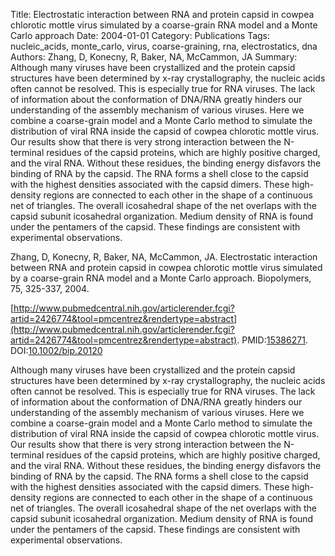 Title: Electrostatic interaction between RNA and protein capsid in cowpea chlorotic mottle virus simulated by a coarse-grain RNA model and a Monte Carlo approach
Date: 2004-01-01
Category: Publications
Tags: nucleic_acids, monte_carlo, virus, coarse-graining, rna, electrostatics, dna
Authors: Zhang, D, Konecny, R, Baker, NA, McCammon, JA
Summary: Although many viruses have been crystallized and the protein capsid structures have been determined by x-ray crystallography, the nucleic acids often cannot be resolved. This is especially true for RNA viruses. The lack of information about the conformation of DNA/RNA greatly hinders our understanding of the assembly mechanism of various viruses. Here we combine a coarse-grain model and a Monte Carlo method to simulate the distribution of viral RNA inside the capsid of cowpea chlorotic mottle virus. Our results show that there is very strong interaction between the N-terminal residues of the capsid proteins, which are highly positive charged, and the viral RNA. Without these residues, the binding energy disfavors the binding of RNA by the capsid. The RNA forms a shell close to the capsid with the highest densities associated with the capsid dimers. These high-density regions are connected to each other in the shape of a continuous net of triangles. The overall icosahedral shape of the net overlaps with the capsid subunit icosahedral organization. Medium density of RNA is found under the pentamers of the capsid. These findings are consistent with experimental observations.

Zhang, D, Konecny, R, Baker, NA, McCammon, JA. Electrostatic interaction between RNA and protein capsid in cowpea chlorotic mottle virus simulated by a coarse-grain RNA model and a Monte Carlo approach. Biopolymers, 75, 325-337, 2004. 

[http://www.pubmedcentral.nih.gov/articlerender.fcgi?artid=2426774&tool=pmcentrez&rendertype=abstract](http://www.pubmedcentral.nih.gov/articlerender.fcgi?artid=2426774&tool=pmcentrez&rendertype=abstract). PMID:[15386271](http://www.ncbi.nlm.nih.gov/pubmed/15386271). DOI:[10.1002/bip.20120](http://dx.doi.org/10.1002/bip.20120)

Although many viruses have been crystallized and the protein capsid structures have been determined by x-ray crystallography, the nucleic acids often cannot be resolved. This is especially true for RNA viruses. The lack of information about the conformation of DNA/RNA greatly hinders our understanding of the assembly mechanism of various viruses. Here we combine a coarse-grain model and a Monte Carlo method to simulate the distribution of viral RNA inside the capsid of cowpea chlorotic mottle virus. Our results show that there is very strong interaction between the N-terminal residues of the capsid proteins, which are highly positive charged, and the viral RNA. Without these residues, the binding energy disfavors the binding of RNA by the capsid. The RNA forms a shell close to the capsid with the highest densities associated with the capsid dimers. These high-density regions are connected to each other in the shape of a continuous net of triangles. The overall icosahedral shape of the net overlaps with the capsid subunit icosahedral organization. Medium density of RNA is found under the pentamers of the capsid. These findings are consistent with experimental observations.
